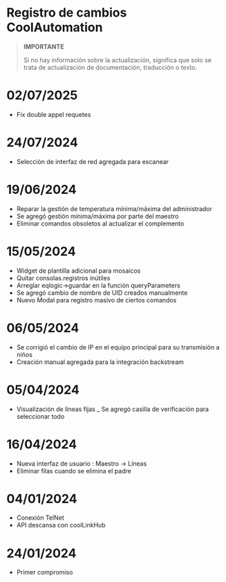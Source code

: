 # Registro de cambios CoolAutomation


>**IMPORTANTE**
>
>Si no hay información sobre la actualización, significa que solo se trata de actualización de documentación, traducción o texto.


# 02/07/2025
- Fix double appel requetes

# 24/07/2024
- Selección de interfaz de red agregada para escanear

# 19/06/2024

- Reparar la gestión de temperatura mínima/máxima del administrador
- Se agregó gestión mínima/máxima por parte del maestro
- Eliminar comandos obsoletos al actualizar el complemento


# 15/05/2024

- Widget de plantilla adicional para mosaicos
- Quitar consolas.registros inútiles
- Arreglar eqlogic->guardar en la función queryParameters
- Se agregó cambio de nombre de UID creados manualmente
- Nuevo Modal para registro masivo de ciertos comandos


# 06/05/2024

- Se corrigió el cambio de IP en el equipo principal para su transmisión a niños
- Creación manual agregada para la integración backstream

# 05/04/2024

- Visualización de líneas fijas
_ Se agregó casilla de verificación para seleccionar todo

# 16/04/2024

- Nueva interfaz de usuario :  Maestro -> Líneas
- Eliminar filas cuando se elimina el padre


# 04/01/2024

- Conexión TelNet
- API descansa con coolLinkHub

# 24/01/2024

- Primer compromiso

